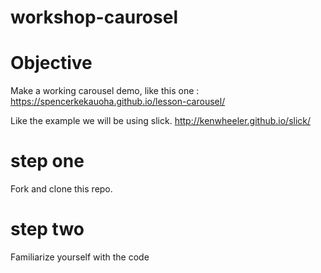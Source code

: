 # workshop-caurosel
Objective
=========
Make a working carousel demo, like this one :
https://spencerkekauoha.github.io/lesson-carousel/

Like the example we will be using slick.
http://kenwheeler.github.io/slick/

step one
========
Fork and clone this repo.

step two
========
Familiarize yourself with the code
